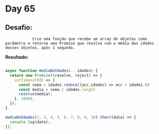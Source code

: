 # Day 65

## Desafio:

				Crie uma função que recebe um array de objetos como parâmetro e retorna uma Promise que resolve com a média das idades desses objetos, após 1 segundo.
        
**Resultado:**

```javascript

async function mediaDeIdades(...idades) {
  return new Promise((resolve, reject) => {
    setTimeout(() => {
      const soma = idades.reduce((acc,idades) => acc + idades,0)
      const media = soma / idades.length
      resolve(media);
    }, 1000);
  });
}

mediaDeIdades(2, 3, 4, 5, 6, 7, 8, 9, 10).then((data) => {
  console.log(data);
});

